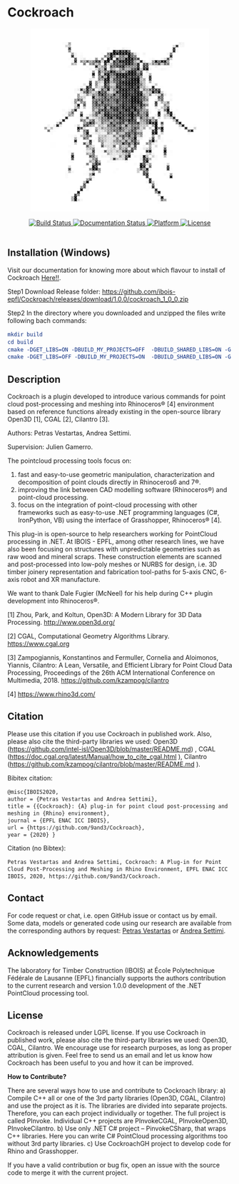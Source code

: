 


# Cockroach



 <p align="center">
  <img width="400" height="410" src="https://github.com/9and3/Cockroach/blob/Cockroach/Cockroach_logo.png">
</p>

<div align = "center">
    <a href = "https://app.travis-ci.com/github/kzampog/cilantro">
        <img src = "https://app.travis-ci.com/kzampog/cilantro.svg?branch=master" alt = "Build Status" />
    </a>
    <a href = "https://ibois-epfl.github.io/Cockroach-documentation/">
        <img src = "https://img.shields.io/badge/documentation-preliminary-orange" alt = "Documentation Status" />
    </a>
    <a href = "https://github.com/ibois-epfl/Cockroach">
        <img src = "https://img.shields.io/badge/platform-win-green" alt = "Platform" />
    </a>
    <a href = "https://github.com/ibois-epfl/Cockroach/blob/Cockroach/LICENSE">
        <img src = "https://img.shields.io/github/license/ibois-epfl/Cockroach" alt = "License" />
    </a>
</div>
<br/>

## Installation (Windows)

Visit our documentation for knowing more about which flavour to install of Cockroach [Here!!](https://ibois-epfl.github.io/Cockroach-documentation/).



Step1 Download Release folder:
https://github.com/ibois-epfl/Cockroach/releases/download/1.0.0/cockroach_1_0_0.zip

Step2 In the directory where you downloaded and unzipped the files write following bach commands:
```cmake
mkdir build
cd build
cmake -DGET_LIBS=ON -DBUILD_MY_PROJECTS=OFF  -DBUILD_SHARED_LIBS=ON -G "Visual Studio 17 2022" -A x64 .. && cmake --build . --config Release
cmake -DGET_LIBS=OFF -DBUILD_MY_PROJECTS=ON  -DBUILD_SHARED_LIBS=ON -G "Visual Studio 17 2022" -A x64 .. && cmake --build . --config Release
```

## Description

Cockroach is a plugin developed to introduce various commands for point cloud post-processing and meshing into Rhinoceros® [4]   environment based on reference functions already existing in the open-source library Open3D [1], CGAL [2], Cilantro [3].

Authors: Petras Vestartas, Andrea Settimi.

Supervision: Julien Gamerro.

The pointcloud processing tools focus on:
1.	fast and easy-to-use geometric manipulation, characterization and decomposition of point clouds directly in Rhinoceros6 and 7®.
2.	improving the  link between CAD modelling software (Rhinoceros®) and point-cloud processing.
3.	focus on the integration of point-cloud processing with other frameworks such as easy-to-use .NET programming languages (C#, IronPython, VB) using the interface of Grasshopper, Rhinoceros® [4].  

This plug-in is open-source to help researchers working for PointCloud processing in .NET.  At IBOIS - EPFL, among other research lines, we have also been focusing on structures with unpredictable geometries such as raw wood and mineral scraps. These construction elements are scanned and post-processed into low-poly meshes or NURBS for design, i.e. 3D timber joinery representation and fabrication tool-paths for 5-axis CNC, 6-axis robot and XR manufacture. 

We want to thank Dale Fugier (McNeel) for his help during C++ plugin development into Rhinoceros®.

[1] Zhou, Park, and Koltun, Open3D: A Modern Library for 3D Data Processing. http://www.open3d.org/

[2] CGAL, Computational Geometry Algorithms Library. https://www.cgal.org 

[3] Zampogiannis, Konstantinos and Fermuller, Cornelia and Aloimonos, Yiannis, Cilantro: A Lean, Versatile, and Efficient Library for Point Cloud Data Processing, Proceedings of the 26th ACM International Conference on Multimedia, 2018. https://github.com/kzampog/cilantro 

[4] https://www.rhino3d.com/ 


## Citation

Please use this citation if you use Cockroach in published work. Also, please also cite the third-party libraries we used: Open3D  (https://github.com/intel-isl/Open3D/blob/master/README.md) , CGAL (https://doc.cgal.org/latest/Manual/how_to_cite_cgal.html ), Cilantro (https://github.com/kzampog/cilantro/blob/master/README.md ).

Bibitex citation:
```bibitex
@misc{IBOIS2020, 
author = {Petras Vestartas and Andrea Settimi}, 
title = {{Cockroach}: {A} plug-in for point cloud post-processing and meshing in {Rhino} environment}, 
journal = {EPFL ENAC ICC IBOIS}, 
url = {https://github.com/9and3/Cockroach}, 
year = {2020} }
```

Citation (no Bibtex):
```
Petras Vestartas and Andrea Settimi, Cockroach: A Plug-in for Point Cloud Post-Processing and Meshing in Rhino Environment, EPFL ENAC ICC IBOIS, 2020, https://github.com/9and3/Cockroach.
```

## Contact

For code request or chat, i.e. open GitHub issue or contact us by email. Some data, models or generated code using our research are available from the corresponding authors by request: [Petras Vestartas](petrasvestartas@gmail.com) or [Andrea Settimi](andrea.settimi@epfl.ch).

##  Acknowledgements

The laboratory for Timber Construction (IBOIS) at École Polytechnique Fédérale de Lausanne (EPFL) financially supports the authors contribution to the current research and version 1.0.0 development of the .NET PointCloud processing tool.

## License

Cockroach is released under LGPL license. If you use Cockroach in published work, please also cite the third-party libraries we used: Open3D, CGAL, Cilantro. We encourage use for research purposes, as long as proper attribution is given. Feel free to send us an email and let us know how Cockroach has been useful to you and how it can be improved.

**How to Contribute?**

There are several ways how to use and contribute to Cockroach library:
a)	Compile C++ all or one of the 3rd party libraries (Open3D, CGAL, Cilantro) and use the project as it is. The libraries are divided into separate projects. Therefore, you can each project individually or together. The full project is called PInvoke. Individual C++ projects are PInvokeCGAL, PInvokeOpen3D, PInvokeCilantro.
b)	Use only .NET C# project – PinvokeCSharp, that wraps C++ libraries. Here you can write C# PointCloud processing algorithms too without 3rd party libraries.
c)	Use CockroachGH project to develop code for Rhino and Grasshopper.

If you have a valid contribution or bug fix, open an issue with the source code to merge it with the current project.

